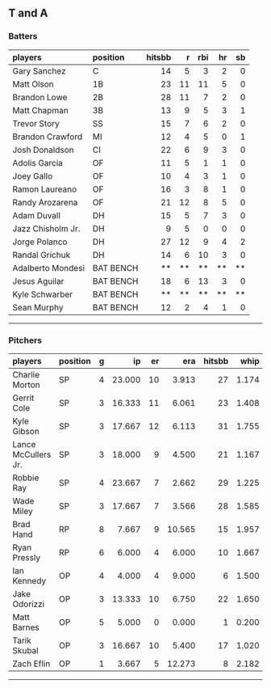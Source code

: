 ## T and A

### Batters

 
|players           |position  | hitsbb|  r| rbi| hr| sb| 
|:-----------------|:---------|------:|--:|---:|--:|--:| 
|Gary Sanchez      |C         |     14|  5|   3|  2|  0| 
|Matt Olson        |1B        |     23| 11|  11|  5|  0| 
|Brandon Lowe      |2B        |     28| 11|   7|  2|  0| 
|Matt Chapman      |3B        |     13|  9|   5|  3|  1| 
|Trevor Story      |SS        |     15|  7|   6|  2|  0| 
|Brandon Crawford  |MI        |     12|  4|   5|  0|  1| 
|Josh Donaldson    |CI        |     22|  6|   9|  3|  0| 
|Adolis Garcia     |OF        |     11|  5|   1|  1|  0| 
|Joey Gallo        |OF        |     10|  4|   3|  1|  0| 
|Ramon Laureano    |OF        |     16|  3|   8|  1|  0| 
|Randy Arozarena   |OF        |     21| 12|   8|  5|  0| 
|Adam Duvall       |DH        |     15|  5|   7|  3|  0| 
|Jazz Chisholm Jr. |DH        |      9|  5|   0|  0|  0| 
|Jorge Polanco     |DH        |     27| 12|   9|  4|  2| 
|Randal Grichuk    |DH        |     14|  6|  10|  3|  0| 
|Adalberto Mondesi |BAT BENCH |     **| **|  **| **| **| 
|Jesus Aguilar     |BAT BENCH |     18|  6|  13|  3|  0| 
|Kyle Schwarber    |BAT BENCH |     **| **|  **| **| **| 
|Sean Murphy       |BAT BENCH |     12|  2|   4|  1|  0| 


* * *

### Pitchers

 
|players             |position |  g|     ip| er|    era| hitsbb|  whip| so|  w| sv| 
|:-------------------|:--------|--:|------:|--:|------:|------:|-----:|--:|--:|--:| 
|Charlie Morton      |SP       |  4| 23.000| 10|  3.913|     27| 1.174| 27|  2|  0| 
|Gerrit Cole         |SP       |  3| 16.333| 11|  6.061|     23| 1.408| 29|  1|  0| 
|Kyle Gibson         |SP       |  3| 17.667| 12|  6.113|     31| 1.755| 11|  1|  0| 
|Lance McCullers Jr. |SP       |  3| 18.000|  9|  4.500|     21| 1.167| 26|  2|  0| 
|Robbie Ray          |SP       |  4| 23.667|  7|  2.662|     29| 1.225| 24|  2|  0| 
|Wade Miley          |SP       |  3| 17.667|  7|  3.566|     28| 1.585| 12|  1|  0| 
|Brad Hand           |RP       |  8|  7.667|  9| 10.565|     15| 1.957|  7|  1|  2| 
|Ryan Pressly        |RP       |  6|  6.000|  4|  6.000|     10| 1.667|  7|  0|  2| 
|Ian Kennedy         |OP       |  4|  4.000|  4|  9.000|      6| 1.500|  6|  0|  1| 
|Jake Odorizzi       |OP       |  3| 13.333| 10|  6.750|     22| 1.650| 10|  1|  0| 
|Matt Barnes         |OP       |  5|  5.000|  0|  0.000|      1| 0.200|  3|  1|  4| 
|Tarik Skubal        |OP       |  3| 16.667| 10|  5.400|     17| 1.020| 12|  1|  0| 
|Zach Eflin          |OP       |  1|  3.667|  5| 12.273|      8| 2.182|  5|  0|  0| 


* * *


